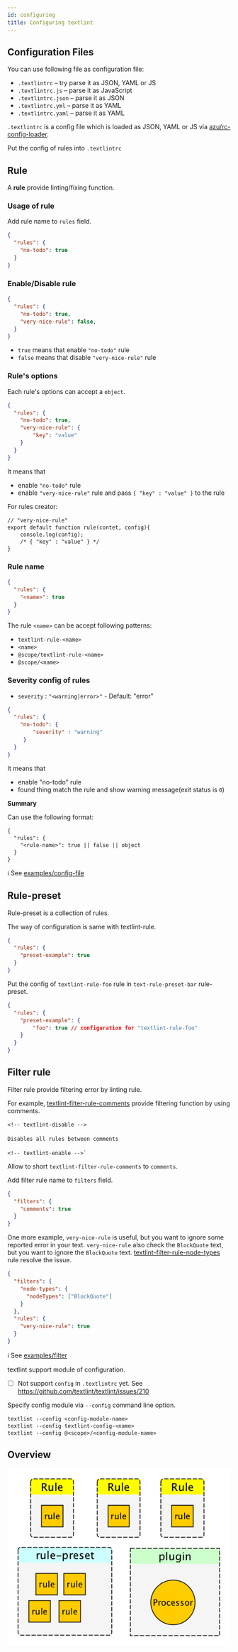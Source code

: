 ```yaml
---
id: configuring
title: Configuring textlint
---
```


## Configuration Files

You can use following file as configuration file:

- `.textlintrc` – try parse it as JSON, YAML or JS
- `.textlintrc.js` – parse it as JavaScript
- `.textlintrc.json` – parse it as JSON
- `.textlintrc.yml` – parse it as YAML
- `.textlintrc.yaml` – parse it as YAML

`.textlintrc` is a config file which is loaded as JSON, YAML or JS via [azu/rc-config-loader](https://github.com/azu/rc-config-loader).

Put the config of rules into `.textlintrc`

## Rule

A **rule** provide linting/fixing function.

### Usage of rule

Add rule name to `rules` field.

```json
{
  "rules": {
    "no-todo": true
  }
}
```

### Enable/Disable rule

```json
{
  "rules": {
    "no-todo": true,
    "very-nice-rule": false,
  }
}
```

- `true` means that enable `"no-todo"` rule
- `false` means that disable `"very-nice-rule"` rule

### Rule's options

Each rule's options can accept a `object`.

```json
{
  "rules": {
    "no-todo": true,
    "very-nice-rule": {
        "key": "value"
    }
  }
}
```

It means that

- enable `"no-todo"` rule
- enable `"very-nice-rule"` rule and pass `{ "key" : "value" }` to the rule

For rules creator:

```
// "very-nice-rule"
export default function rule(contet, config){
    console.log(config);
    /* { "key" : "value" } */
}
```

### Rule name

```json
{
  "rules": {
    "<name>": true
  }
}
```

The rule `<name>` can be accept following patterns:

- `textlint-rule-<name>`
- `<name>`
- `@scope/textlint-rule-<name>`
- `@scope/<name>`

### Severity config of rules

- `severity` : `"<warning|error>"` - Default: "error"

```json
{
  "rules": {
    "no-todo": {
        "severity" : "warning"
     }
  }
}
```

It means that

- enable "no-todo" rule
- found thing match the rule and show warning message(exit status is `0`)

**Summary**

Can use the following format:

```
{
  "rules": {
    "<rule-name>": true || false || object
  }
}
```

:information_source: See [examples/config-file](../examples/config-file)

## Rule-preset

Rule-preset is a collection of rules.

The way of configuration is same with textlint-rule.

```json
{
  "rules": {
    "preset-example": true
  }
}
```

Put the config of `textlint-rule-foo` rule in `text-rule-preset-bar` rule-preset.

```json
{
  "rules": {
    "preset-example": {
        "foo": true // configuration for "textlint-rule-foo"
    }
  }
}
```

## Filter rule

Filter rule provide filtering error by linting rule.

For example, [textlint-filter-rule-comments](https://github.com/textlint/textlint-filter-rule-comments) provide filtering function by using comments.

```
<!-- textlint-disable -->

Disables all rules between comments

<!-- textlint-enable -->`
```

Allow to short `textlint-filter-rule-comments` to `comments`.

Add filter rule name to `filters` field.

```json
{
  "filters": {
    "comments": true
  }
}
```

One more example, `very-nice-rule` is useful, but you want to ignore some reported error in your text.
`very-nice-rule` also check the `BlockQuote` text, but you want to ignore the `BlockQuote` text.
[textlint-filter-rule-node-types](https://github.com/textlint/textlint-filter-rule-node-types) rule resolve the issue.

```json
{
  "filters": {
    "node-types": {
      "nodeTypes": ["BlockQuote"]
    }
  },
  "rules": {
    "very-nice-rule": true
  }
}
```

:information_source: See [examples/filter](../examples/filter)

textlint support module of configuration.

- [ ] Not support `config` in `.textlintrc` yet. See https://github.com/textlint/textlint/issues/210

Specify config module via `--config` command line option.

```
textlint --config <config-module-name>
textlint --config textlint-config-<name>
textlint --config @<scope>/<config-module-name>
```

## Overview

![rule-preset-plugin](assets/rule-preset-plugin.png)
